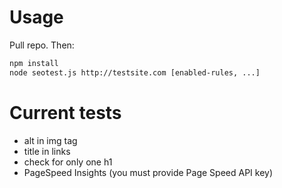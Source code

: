 # Usage

Pull repo. Then:
```bash
npm install
node seotest.js http://testsite.com [enabled-rules, ...]
```

# Current tests
* alt in img tag
* title in links
* check for only one h1
* PageSpeed Insights (you must provide Page Speed API key)
